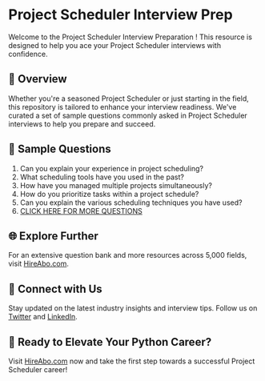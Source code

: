 # Project Scheduler Interview Prep

Welcome to the Project Scheduler Interview Preparation ! This resource is designed to help you ace your Project Scheduler interviews with confidence.

## 🚀 Overview

Whether you're a seasoned Project Scheduler or just starting in the field, this repository is tailored to enhance your interview readiness. We've curated a set of sample questions commonly asked in Project Scheduler interviews to help you prepare and succeed.

## 📝 Sample Questions

1. Can you explain your experience in project scheduling?
2. What scheduling tools have you used in the past?
3. How have you managed multiple projects simultaneously?
4. How do you prioritize tasks within a project schedule?
5. Can you explain the various scheduling techniques you have used?
6. [CLICK HERE FOR MORE QUESTIONS](https://hireabo.com/job/1_3_16/Project%20Scheduler)

## 🌐 Explore Further

For an extensive question bank and more resources across 5,000 fields, visit [HireAbo.com](https://www.hireabo.com).

## 📱 Connect with Us

Stay updated on the latest industry insights and interview tips. Follow us on [Twitter](https://twitter.com/hireabo) and [LinkedIn](https://www.linkedin.com/in/hire-abo-3609972a8/).

## 🚀 Ready to Elevate Your Python Career?

Visit [HireAbo.com](https://www.hireabo.com) now and take the first step towards a successful Project Scheduler career!